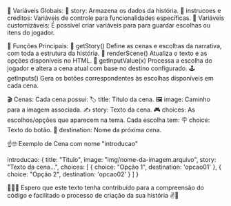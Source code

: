 🎲 Variáveis Globais:
🔮 story: Armazena os dados da história.
🧪 instrucoes e creditos: Variáveis de controle para funcionalidades específicas.
💾 Variáveis customizáveis: É possível criar variáveis para para guardar escolhas ou itens do jogador.


🗿 Funções Principais:
🫵 getStory() Define as cenas e escolhas da narrativa, com toda a estrutura da história.
🥷 renderScene() Atualiza o texto e as opções disponíveis no HTML.
🔗 getInputValue(x) Processa a escolha do jogador e altera a cena atual com base no destino configurado.
🕹 getInputs() Gera os botões correspondentes às escolhas disponíveis em cada cena.


🎬 Cenas:
Cada cena possui:
🏷️ title: Título da cena.
🖼️ image: Caminho para a imagem associada.
✍️ story: Texto da cena.
🎮 choices: As escolhos/opções que aparecem na tema. Cada escolha tem:
🪧 choice: Texto do botão.
🧵 destination: Nome da próxima cena.


☝🤓 Exemplo de Cena com nome "introducao"

introducao: {
    title: "Titulo",
    image: "img/nome-da-imagem.arquivo",
    story: "Texto da cena...",
    choices: [
        { 
            choice: "Opção 1", 
            destination: 'opcao01' 
        },
        { 
            choice: "Opção 2", 
            destination: 'opcao02' 
        }
    ]
}

👋👨‍💻 Espero que este texto tenha contribuído para a compreensão do código e facilitado o processo de criação da sua história ✌🦦
